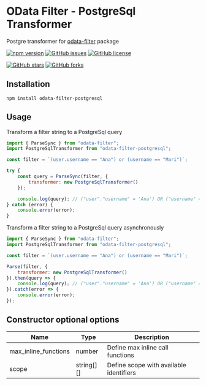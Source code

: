 # OData Filter - PostgreSql Transformer
Postgre transformer for [odata-filter](https://www.npmjs.com/package/odata-filter) package

[![npm version](https://badge.fury.io/js/odata-filter-postgresql.svg)](https://badge.fury.io/js/odata-filter-postgresql)
[![GitHub issues](https://img.shields.io/github/issues/joaovitmac/odata-filter-postgresql.svg)](https://github.com/joaovitmac/odata-filter-postgresql/issues)
[![GitHub license](https://img.shields.io/badge/license-MIT-blue.svg)](https://raw.githubusercontent.com/joaovitmac/odata-filter-postgresql/main/LICENSE)

[![GitHub stars](https://img.shields.io/github/stars/joaovitmac/odata-filter-postgresql.svg?style=social&label=Stars)](https://github.com/joaovitmac/odata-filter-postgresql)
[![GitHub forks](https://img.shields.io/github/forks/joaovitmac/odata-filter-postgresql.svg?style=social&label=Forks)](https://github.com/joaovitmac/odata-filter-postgresql)

## Installation

```shell
npm install odata-filter-postgresql
```

## Usage

Transform a filter string to a PostgreSql query

```javascript
import { ParseSync } from "odata-filter";
import PostgreSqlTransformer from "odata-filter-postgresql";

const filter = `(user.username == "Ana") or (username == "Mari")`;

try {
    const query = ParseSync(filter, {
        transformer: new PostgreSqlTransformer()
    });

    console.log(query); // ("user"."username" = 'Ana') OR ("username" = 'Ana');
} catch (error) {
    console.error(error);
}
```

Transform a filter string to a PostgreSql query asynchronously

```javascript
import { ParseSync } from "odata-filter";
import PostgreSqlTransformer from "odata-filter-postgresql";

const filter = `(user.username == "Ana") or (username == "Mari")`;

Parse(filter, {
    transformer: new PostgreSqlTransformer()
}).then(query => {
    console.log(query); // ("user"."username" = 'Ana') OR ("username" = 'Ana')
}).catch(error => {
    console.error(error);
});
```

## Constructor optional options

Name | Type | Description
------------ | ------------- | -------------
max_inline_functions | number | Define max inline call functions
scope | string[][] | Define scope with available identifiers